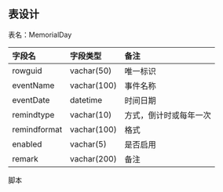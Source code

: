 #

## 表设计
表名：MemorialDay

|字段名| 字段类型 |备注|
|:---|:---|:---|
|rowguid|vachar(50)|唯一标识|
|eventName|vachar(100)|事件名称|
|eventDate|datetime|时间日期|
|remindtype|vachar(10)|方式，倒计时或每年一次|
|remindformat|vachar(100)|格式|
|enabled|vachar(5)|是否启用|
|remark|vachar(200)|备注|

脚本  
```sql

```